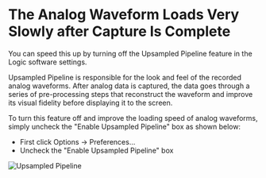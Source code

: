 # The Analog Waveform Loads Very Slowly after Capture Is Complete

You can speed this up by turning off the Upsampled Pipeline feature in the Logic software settings.

Upsampled Pipeline is responsible for the look and feel of the recorded analog waveforms. After analog data is captured, the data goes through a series of pre-processing steps that reconstruct the waveform and improve its visual fidelity before displaying it to the screen.

To turn this feature off and improve the loading speed of analog waveforms, simply uncheck the "Enable Upsampled Pipeline" box as shown below:

* First click Options -> Preferences...
* Uncheck the "Enable Upsampled Pipeline" box

![Upsampled Pipeline](https://trello-attachments.s3.amazonaws.com/55f0a61a10f9f592573a4205/5976549ac4bae5181fdab22f/ea3bc6afb42427559cfa8c78c696d27a/upsampled-pipe.png)

